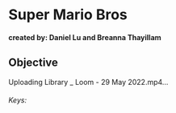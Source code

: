 # Super Mario Bros 
#### created by: Daniel Lu and Breanna Thayillam
## Objective 
Uploading Library _ Loom - 29 May 2022.mp4…

###### Keys:

